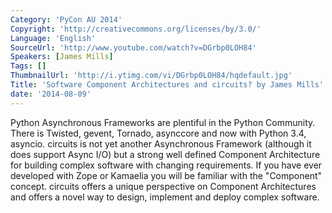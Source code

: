 ```yaml
---
Category: 'PyCon AU 2014'
Copyright: 'http://creativecommons.org/licenses/by/3.0/'
Language: 'English'
SourceUrl: 'http://www.youtube.com/watch?v=DGrbp0LOH84'
Speakers: [James Mills]
Tags: []
ThumbnailUrl: 'http://i.ytimg.com/vi/DGrbp0LOH84/hqdefault.jpg'
Title: 'Software Component Architectures and circuits? by James Mills'
date: '2014-08-09'
---
```

Python Asynchronous Frameworks are plentiful in the Python Community. There is Twisted, gevent, Tornado, asynccore and now with Python 3.4, asyncio. circuits is not yet another Asynchronous Framework (although it does support Async I/O) but a strong well defined Component Architecture for building complex software with changing requirements. If you have ever developed with Zope or Kamaelia you will be familiar with the "Component" concept. circuits offers a unique perspective on Component Architectures and offers a novel way to design, implement and deploy complex software.
